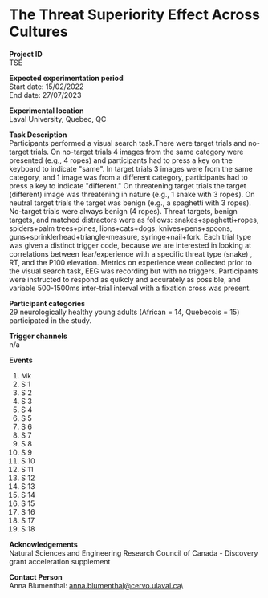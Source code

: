 # The Threat Superiority Effect Across Cultures
**Project ID**\
TSE

**Expected experimentation period**\
Start date: 15/02/2022\
End date: 27/07/2023

**Experimental location**\
Laval University, Quebec, QC

**Task Description**\
Participants performed a visual search task.There were target trials and no-target trials. On no-target trials 4 images from the same category were presented (e.g., 4 ropes) and participants had to press a key on the keyboard to indicate "same". In target trials 3 images were from the same category, and 1 image was from a different category, participants had to press a key to indicate "different." On threatening target trials the  target (different) image was threatening in nature (e.g., 1 snake with 3 ropes). On neutral target trials the target was benign (e.g., a spaghetti with 3 ropes). No-target trials were always benign (4 ropes). Threat targets, benign targets, and matched distractors were as follows: snakes+spaghetti+ropes, spiders+palm trees+pines, lions+cats+dogs, knives+pens+spoons, guns+sprinklerhead+triangle-measure, syringe+nail+fork. Each trial type was given a distinct trigger code, because we are interested in looking at correlations between fear/experience with a specific threat type (snake) , RT, and the P100 elevation. Metrics on experience were collected prior to the visual search task, EEG was recording but with no triggers. Participants were instructed to respond as quikcly and accurately as possible, and variable 500-1500ms inter-trial interval with a fixation cross was present.

**Participant categories**\
29 neurologically healthy young adults (African = 14, Quebecois = 15) participated in the study.

**Trigger channels**\
n/a

**Events**
1. Mk
2. S  1
3. S  2
4. S  3
5. S  4
6. S  5
7. S  6
8. S  7
9. S  8
10. S  9
11. S 10
12. S 11
13. S 12
14. S 13
15. S 14
16. S 15
17. S 16
18. S 17
19. S 18

**Acknowledgements**\
Natural Sciences and Engineering Research Council of Canada - Discovery grant acceleration supplement

**Contact Person**\
Anna Blumenthal: anna.blumenthal@cervo.ulaval.ca\
